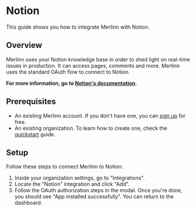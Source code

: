 # Notion

This guide shows you how to integrate Merlinn with Notion.

## Overview

Merlinn uses your Notion knowledge base in order to shed light on real-time issues in production. It can access pages, comments and more. Merlinn uses the standard OAuth flow to connect to Notion.

**For more information, go to [Notion's documentation](https://developers.notion.com/docs/authorization#public-integration-authorization-overview).**

## Prerequisites

- An existing Merlinn account. If you don't have one, you can [sign up](https://app.merlinn.co/) for free.
- An existing organization. To learn how to create one, check the [quickstart](../02-Quickstart.md) guide.

## Setup

Follow these steps to connect Merlinn to Notion:

1. Inside your organization settings, go to "Integrations".
2. Locate the "Notion" integration and click "Add".
3. Follow the OAuth authorization steps in the modal. Once you're done, you should see "App installed successfully". You can return to the dashboard.
